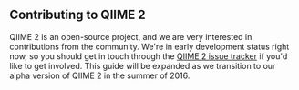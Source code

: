 Contributing to QIIME 2
-----------------------

QIIME 2 is an open-source project, and we are very interested in contributions from the community. We're in early development status right now, so you should get in touch through the [QIIME 2 issue tracker](https://github.com/qiime2/qiime2/issues) if you'd like to get involved. This guide will be expanded as we transition to our alpha version of QIIME 2 in the summer of 2016. 
